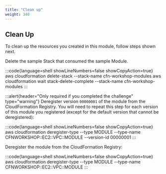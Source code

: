 ```yaml
---
title: "Clean up"
weight: 340
---
```


## Clean Up

To clean up the resources you created in this module, follow steps shown next.

Delete the sample Stack that consumed the sample Module.

:::code{language=shell showLineNumbers=false showCopyAction=true}
aws cloudformation delete-stack --stack-name cfn-workshop-modules
aws cloudformation wait stack-delete-complete --stack-name cfn-workshop-modules
:::

:::alert{header="Only required if you completed the challenge" type="warning"}
Deregister version `00000001` of the module from the CloudFormation Registry. You will need to repeat this step for each version of this module you registered (except for the default version that cannot be deregistered):

:::code{language=shell showLineNumbers=false showCopyAction=true}
aws cloudformation deregister-type --type MODULE --type-name CFNWORKSHOP::EC2::VPC::MODULE --version-id 00000001
:::

Deregister the module from the CloudFormation Registry:

:::code{language=shell showLineNumbers=false showCopyAction=true}
aws cloudformation deregister-type --type MODULE --type-name CFNWORKSHOP::EC2::VPC::MODULE
:::
